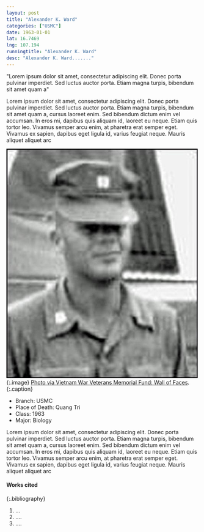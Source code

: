 ```yaml
---
layout: post
title: "Alexander K. Ward"
categories: ["USMC"]
date: 1963-01-01
lat: 16.7469
lng: 107.194
runningtitle: "Alexander K. Ward"
desc: "Alexander K. Ward......."
---
```

"Lorem ipsum dolor sit amet, consectetur adipiscing elit. Donec porta pulvinar imperdiet. Sed luctus auctor porta. Etiam magna turpis, bibendum sit amet quam a"

Lorem ipsum dolor sit amet, consectetur adipiscing elit. Donec porta pulvinar imperdiet. Sed luctus auctor porta. Etiam magna turpis, bibendum sit amet quam a, cursus laoreet enim. Sed bibendum dictum enim vel accumsan. In eros mi, dapibus quis aliquam id, laoreet eu neque. Etiam quis tortor leo. Vivamus semper arcu enim, at pharetra erat semper eget. Vivamus ex sapien, dapibus eget ligula id, varius feugiat neque. Mauris aliquet aliquet arc

![Alexander K. Ward](images/alexkward.jpg)
   {:.image}
[Photo via Vietnam War Veterans Memorial Fund: Wall of Faces](https://www.vvmf.org/Wall-of-Faces/54431/ALEXANDER-K-WARD/).
   {:.caption}

   * Branch: USMC
   * Place of Death: Quang Tri
   * Class: 1963
   * Major: Biology

Lorem ipsum dolor sit amet, consectetur adipiscing elit. Donec porta pulvinar imperdiet. Sed luctus auctor porta. Etiam magna turpis, bibendum sit amet quam a, cursus laoreet enim. Sed bibendum dictum enim vel accumsan. In eros mi, dapibus quis aliquam id, laoreet eu neque. Etiam quis tortor leo. Vivamus semper arcu enim, at pharetra erat semper eget. Vivamus ex sapien, dapibus eget ligula id, varius feugiat neque. Mauris aliquet aliquet arc

#### Works cited

{:.bibliography}
1. ...
2. ....
3. ....
